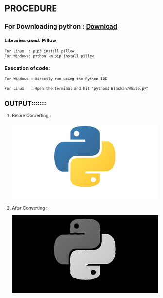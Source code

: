 # PROCEDURE


## For Downloading python : [Download](https://github.com/chinmay29hub/TicTacToe_Python "Detailed description for downloading python")



### Libraries used: Pillow
    
    
    For Linux  : pip3 install pillow
    For Windows: python -m pip install pillow


### Execution of code: 
    
    
    For Windows : Directly run using the Python IDE  
    
    For Linux   : Open the terminal and hit "python3 BlackandWhite.py"
    


## OUTPUT::::::: 

1) Before Converting : 
      
      ![Screenshot](before.png)
                 
                 
                 
                 
2) After Converting : 

     ![Screenshot](after.png)                 
                 
